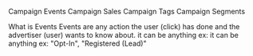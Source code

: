 Campaign Events
Campaign Sales
Campaign Tags
Campaign Segments

What is Events
Events are any action the user (click) has done and the advertiser (user) wants to know about.
it can be anything ex: 
it can be anything ex: 
"Opt-In", "Registered (Lead)"
